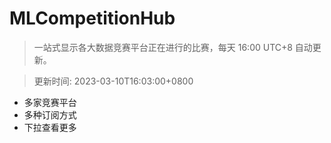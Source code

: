 # MLCompetitionHub

> 一站式显示各大数据竞赛平台正在进行的比赛，每天 16:00 UTC+8 自动更新。
  
> 更新时间: 2023-03-10T16:03:00+0800 

* 多家竞赛平台
* 多种订阅方式
* 下拉查看更多